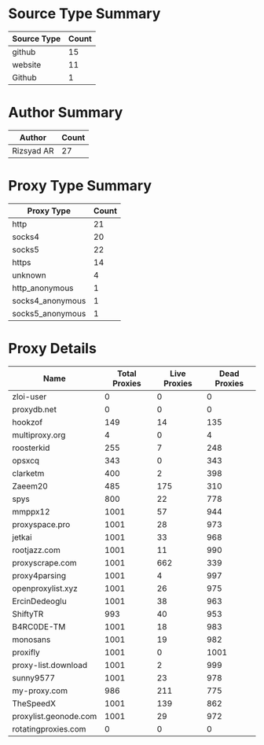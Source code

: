 # Source Type Summary

| Source Type | Count |
|-------------|-------|
| github | 15 |
| website | 11 |
| Github | 1 |


# Author Summary

| Author | Count |
|--------|-------|
| Rizsyad AR | 27 |


# Proxy Type Summary

| Proxy Type | Count |
|------------|-------|
| http | 21 |
| socks4 | 20 |
| socks5 | 22 |
| https | 14 |
| unknown | 4 |
| http_anonymous | 1 |
| socks4_anonymous | 1 |
| socks5_anonymous | 1 |


# Proxy Details

| Name | Total Proxies | Live Proxies | Dead Proxies |
|------|---------------|--------------|---------------|
| zloi-user | 0 | 0 | 0 |
| proxydb.net | 0 | 0 | 0 |
| hookzof | 149 | 14 | 135 |
| multiproxy.org | 4 | 0 | 4 |
| roosterkid | 255 | 7 | 248 |
| opsxcq | 343 | 0 | 343 |
| clarketm | 400 | 2 | 398 |
| Zaeem20 | 485 | 175 | 310 |
| spys | 800 | 22 | 778 |
| mmppx12 | 1001 | 57 | 944 |
| proxyspace.pro | 1001 | 28 | 973 |
| jetkai | 1001 | 33 | 968 |
| rootjazz.com | 1001 | 11 | 990 |
| proxyscrape.com | 1001 | 662 | 339 |
| proxy4parsing | 1001 | 4 | 997 |
| openproxylist.xyz | 1001 | 26 | 975 |
| ErcinDedeoglu | 1001 | 38 | 963 |
| ShiftyTR | 993 | 40 | 953 |
| B4RC0DE-TM | 1001 | 18 | 983 |
| monosans | 1001 | 19 | 982 |
| proxifly | 1001 | 0 | 1001 |
| proxy-list.download | 1001 | 2 | 999 |
| sunny9577 | 1001 | 23 | 978 |
| my-proxy.com | 986 | 211 | 775 |
| TheSpeedX | 1001 | 139 | 862 |
| proxylist.geonode.com | 1001 | 29 | 972 |
| rotatingproxies.com | 0 | 0 | 0 |
